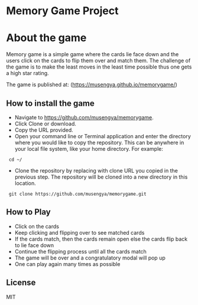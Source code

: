 # Memory Game Project

# About the game
Memory game is a simple game where the cards lie face down and the users click on the cards to flip them over and match them.
The challenge of the game is to make the least moves in the least time possible thus one gets a high star rating.

The game is published at: (https://musengya.github.io/memorygame/)

## How to install the game 
* Navigate to https://github.com/musengya/memorygame.
* Click Clone or download.
* Copy the URL provided.
* Open your command line or Terminal application and enter the directory where you would like to copy the repository. This can be anywhere in your local file system, like your home directory. For example:

```
 cd ~/
```

* Clone the repository by replacing <URL> with clone URL you copied in the previous step. The repository will be cloned into a new directory in this location.

```
 git clone https://github.com/musengya/memorygame.git
```
## How to Play

* Click on the cards
* Keep clicking and flipping over to see matched cards
* If the cards match, then the cards remain open else the cards flip back to lie face down
* Continue the flipping process until all the cards match 
* The game will be over and a congratulatory modal will pop up
* One can play again many times as possible

## License
MIT





